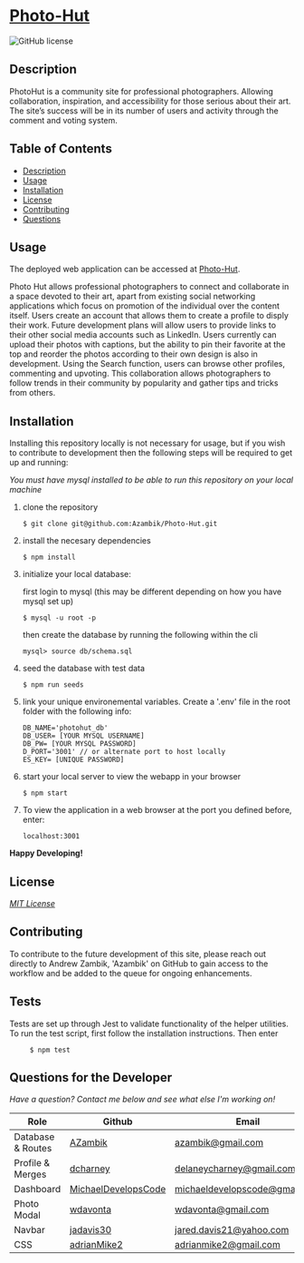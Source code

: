 # [Photo-Hut](https://ucf-photo-hut.herokuapp.com/)
 ![GitHub license](https://img.shields.io/badge/License-MIT-blue.svg)

## Description

PhotoHut is a community site for professional photographers. Allowing collaboration, inspiration, and accessibility for those serious about their art. The site’s success will be in its number of users and activity through the comment and voting system.

## Table of Contents
- [Description](#description)
- [Usage](#usage)
- [Installation](#installation)
- [License](#license)
- [Contributing](#contributing)
- [Questions](#questions-for-the-developer)

## Usage

The deployed web application can be accessed at [Photo-Hut](https://ucf-photo-hut.herokuapp.com/).

 Photo Hut allows professional photographers to connect and collaborate in a space devoted to their art, apart from existing social networking applications which focus on promotion of the individual over the content itself. Users create an account that allows them to create a profile to disply their work. Future development plans will allow users to provide links to their other social media accounts such as LinkedIn. Users currently can upload their photos with captions, but the ability to pin their favorite at the top and reorder the photos according to their own design is also in development. Using the Search function, users can browse other profiles, commenting and upvoting. This collaboration allows photographers to follow trends in their community by popularity and gather tips and tricks from others.

## Installation

Installing this repository locally is not necessary for usage, but if you wish to contribute to development then the following steps will be required to get up and running:

*You must have mysql installed to be able to run this repository on your local machine*

1. clone the repository 

       $ git clone git@github.com:Azambik/Photo-Hut.git

2. install the necesary dependencies

       $ npm install

3. initialize your local database:

   first login to mysql (this may be different depending on how you have mysql set up)

       $ mysql -u root -p
   then create the database by running the following within the cli

       mysql> source db/schema.sql
4. seed the database with test data

       $ npm run seeds

5. link your unique environemental variables. Create a '.env' file in the root folder with the following info:

       DB_NAME='photohut_db'
       DB_USER= [YOUR MYSQL USERNAME]
       DB_PW= [YOUR MYSQL PASSWORD]
       D_PORT='3001' // or alternate port to host locally
       ES_KEY= [UNIQUE PASSWORD]

6. start your local server to view the webapp in your browser

       $ npm start

7. To view the application in a web browser at the port you defined before, enter:

       localhost:3001


**Happy Developing!**

## License
*[MIT License](https://www.mit.edu/~amini/LICENSE.md)*

## Contributing

To contribute to the future development of this site, please reach out directly to Andrew Zambik, 'Azambik' on GitHub to gain access to the workflow and be added to the queue for ongoing enhancements.

## Tests

Tests are set up through Jest to validate functionality of the helper utilities. To run the test script, first follow the installation instructions. Then enter

         $ npm test 


## Questions for the Developer
*Have a question? Contact me below and see what else I'm working on!*  

|  Role | Github      | Email |
| ---- | ----------- | ----------- |
| Database & Routes | [AZambik](https://www.github.com/AZambik)      | azambik@gmail.com       |
| Profile & Merges | [dcharney](https://www.github.com/dcharney)    | delaneycharney@gmail.com        |
| Dashboard | [MichaelDevelopsCode](https://www.github.com/michaeldevelopscode)| michaeldevelopscode@gmail.com|
| Photo Modal | [wdavonta](https://www.github.com/wdavonta) | wdavonta@gmail.com |
| Navbar | [jadavis30](https://www.github.com/jadavis30) | jared.davis21@yahoo.com |
| CSS | [adrianMike2](https://www.github.com/adrianmike2) | adrianmike2@gmail.com |
